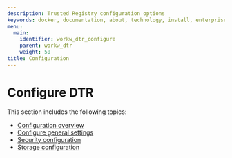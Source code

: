 ```yaml
---
description: Trusted Registry configuration options
keywords: docker, documentation, about, technology, install, enterprise, hub, CS engine, Docker Trusted Registry, configure, storage, backend, drivers
menu:
  main:
    identifier: workw_dtr_configure
    parent: workw_dtr
    weight: 50
title: Configuration
---
```


# Configure DTR

This section includes the following topics:

* [Configuration overview](configuration.md)
* [Configure general settings](config-general.md)
* [Security configuration](config-security.md)
* [Storage configuration](config-storage.md)
